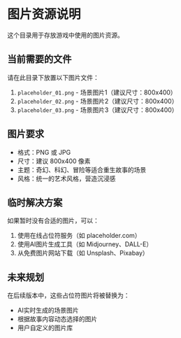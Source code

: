 # 图片资源说明

这个目录用于存放游戏中使用的图片资源。

## 当前需要的文件

请在此目录下放置以下图片文件：

1. `placeholder_01.png` - 场景图片1（建议尺寸：800x400）
2. `placeholder_02.png` - 场景图片2（建议尺寸：800x400）  
3. `placeholder_03.png` - 场景图片3（建议尺寸：800x400）

## 图片要求

- 格式：PNG 或 JPG
- 尺寸：建议 800x400 像素
- 主题：奇幻、科幻、冒险等适合重生故事的场景
- 风格：统一的艺术风格，营造沉浸感

## 临时解决方案

如果暂时没有合适的图片，可以：

1. 使用在线占位符服务（如 placeholder.com）
2. 使用AI图片生成工具（如 Midjourney、DALL-E）
3. 从免费图片网站下载（如 Unsplash、Pixabay）

## 未来规划

在后续版本中，这些占位符图片将被替换为：
- AI实时生成的场景图片
- 根据故事内容动态选择的图片
- 用户自定义的图片库
